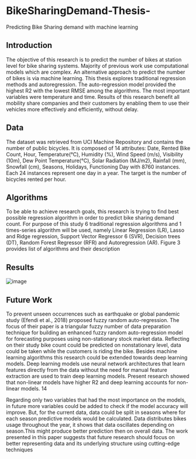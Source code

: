 # BikeSharingDemand-Thesis-
Predicting Bike Sharing demand with machine learning 


## Introduction

The objective of this research is to predict the number of bikes at station level for bike sharing
systems. Majority of previous work use computational models which are complex. An alternative
approach to predict the number of bikes is via machine learning. This thesis explores traditional
regression methods and autoregression. The auto-regression model provided the highest R2 with
the lowest RMSE among the algorithms. The most important variables were temperature and
time. Results of this research benefit all mobility share companies and their customers by enabling
them to use their vehicles more effectively and efficiently, without delay.

## Data

The dataset
was retrieved from UCI Machine Repository and contains the number of public bicycles. It is composed of 14 attributes: Date, Rented Bike Count, Hour, Temperature(°C),
Humidity (%), Wind Speed (m/s), Visibility (10m), Dew Point Temperature(°C), Solar
Radiation (MJ/m2), Rainfall (mm), Snowfall (cm), Seasons, Holidays, Functioning Day
with 8760 instances. Each 24 instances represent one day in a year. The target is the
number of bicycles rented per hour.

## Algorithms

To be able to achieve research goals, this research is trying to find best possible
regression algorithm in order to predict bike sharing demand count. For purpose of
this study 6 traditional regression algorithms and 1 times-series algorithm will be used,
namely Linear Regression (LR), Lasso and Ridge regression, Support Vector Regressor
6 (SVR), Decision trees (DT), Random Forest Regressor (RFR) and Autoregression (AR).
Figure 3 provides list of algorithms and their description

## Results

![image](https://user-images.githubusercontent.com/55929938/130474459-29b22e70-9d8c-42ce-9d55-5690641fbe6a.png)

## Future Work
To prevent unseen occurrences such as earthquake or global pandemic study
(Efendi et al., 2018) proposed fuzzy random auto-regression. The focus of their paper
is a triangular fuzzy number of data preparation technique for building an enhanced
fuzzy random auto-regression model for forecasting purposes using non-stationary
stock market data. Reflecting on their study bike count could be predicted on nonstationary level, data could be taken while the customers is riding the bike.
Besides machine learning algorithms this research could be extended towards deep
learning models. Deep learning models use neural network architectures that learn
features directly from the data without the need for manual feature extraction are used
to train deep learning models. Present research showed that non-linear models have
higher R2 and deep learning accounts for non-linear models.
14

Regarding only two variables that had the most importance on the models, in
future more variables could be added to check if the model accuracy will improve. But,
for the current data, data could be split in seasons where for each season predictive
models would be calculated. Data distributes bikes usage throughout the year, it shows
that data oscillates depending on season.This might produce better prediction then on
overall data.
The work presented in this paper suggests that future research should focus on
better representing data and its underlying structure using cutting-edge techniques

